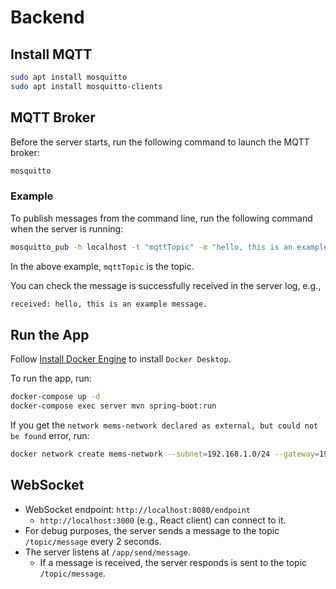 # Backend


## Install MQTT

```bash
sudo apt install mosquitto
sudo apt install mosquitto-clients
```


## MQTT Broker

Before the server starts, run the following command to launch the MQTT broker:

```bash
mosquitto
```

### Example

To publish messages from the command line, run the following command when the server is running:

```bash
mosquitto_pub -h localhost -t "mqttTopic" -m "hello, this is an example message"
```

In the above example, `mqttTopic` is the topic.

You can check the message is successfully received in the server log, e.g.,

```bash
received: hello, this is an example message.
```


## Run the App

Follow [Install Docker Engine](https://docs.docker.com/engine/install/) to install `Docker Desktop`.

To run the app, run:

```bash
docker-compose up -d
docker-compose exec server mvn spring-boot:run
```

If you get the `network mems-network declared as external, but could not be found` error, run:

```bash
docker network create mems-network --subnet=192.168.1.0/24 --gateway=192.168.1.1
```


## WebSocket

- WebSocket endpoint: `http://localhost:8080/endpoint`
  - `http://localhost:3000` (e.g., React client) can connect to it.
- For debug purposes, the server sends a message to the topic `/topic/message` every 2 seconds.
- The server listens at `/app/send/message`.
  - If a message is received, the server responds is sent to the topic `/topic/message`.
